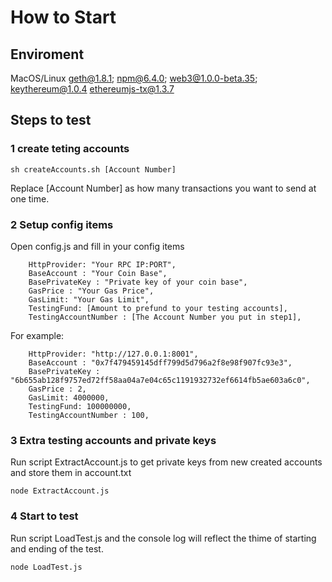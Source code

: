 # How to Start

## Enviroment
MacOS/Linux
geth@1.8.1;
npm@6.4.0;
web3@1.0.0-beta.35;
keythereum@1.0.4
ethereumjs-tx@1.3.7

## Steps to test

### 1 create teting accounts

```sh createAccounts.sh [Account Number]```

Replace [Account Number] as how many transactions you want to send at one time.

### 2 Setup config items

Open config.js and fill in your config items

```
    HttpProvider: "Your RPC IP:PORT",
    BaseAccount : "Your Coin Base",
    BasePrivateKey : "Private key of your coin base",
    GasPrice : "Your Gas Price",
    GasLimit: "Your Gas Limit",
    TestingFund: [Amount to prefund to your testing accounts],
    TestingAccountNumber : [The Account Number you put in step1],
```

For example:

```
    HttpProvider: "http://127.0.0.1:8001",
    BaseAccount : "0x7f479459145dff799d5d796a2f8e98f907fc93e3",
    BasePrivateKey : "6b655ab128f9757ed72ff58aa04a7e04c65c1191932732ef6614fb5ae603a6c0",
    GasPrice : 2,
    GasLimit: 4000000,
    TestingFund: 100000000,
    TestingAccountNumber : 100,
```

### 3 Extra testing accounts and private keys

Run script ExtractAccount.js to get private keys from new created accounts and store them in account.txt

```node ExtractAccount.js```

### 4 Start to test

Run script LoadTest.js and the console log will reflect the thime of starting and ending of the test.

```node LoadTest.js```
